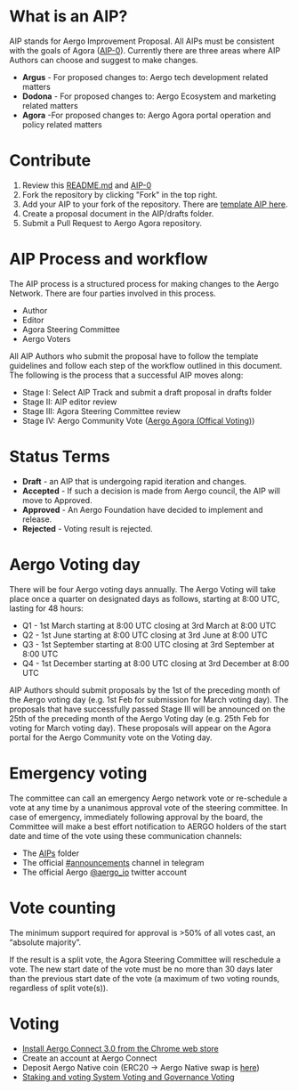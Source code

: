 # What is an AIP?

AIP stands for Aergo Improvement Proposal. All AIPs must be consistent with the goals of Agora ([AIP-0](AIPs/AIP-0.md)). Currently there are three areas where AIP Authors can choose and suggest to make changes.

* **Argus** - For proposed changes to: Aergo tech development related matters
* **Dodona** - For proposed changes to: Aergo Ecosystem and marketing related matters
* **Agora** -For proposed changes to: Aergo Agora portal operation and policy related matters

# Contribute

1. Review this [README.md](README.md) and [AIP-0](AIPs/AIP-0.md)
2. Fork the repository by clicking "Fork" in the top right.
3. Add your AIP to your fork of the repository. There are [template AIP here](/template).
4. Create a proposal document in the AIP/drafts folder.
5. Submit a Pull Request to Aergo Agora repository.

# AIP Process and workflow 
The AIP process is a structured process for making changes to the Aergo Network. There are four parties involved in this process. 

* Author 
* Editor 
* Agora Steering Committee 
* Aergo Voters 

All AIP Authors who submit the proposal have to follow the template guidelines and follow each step of the workflow outlined in this document. The following is the process that a successful AIP moves along: 

* Stage I: Select AIP Track and submit a draft proposal in drafts folder
* Stage II: AIP editor review  
* Stage III: Agora Steering Committee review
* Stage IV: Aergo Community Vote ([Aergo Agora (Offical Voting)](https://voting.aergo.io))

# Status Terms

* **Draft** - an AIP that is undergoing rapid iteration and changes.
* **Accepted** - If such a decision is made from Aergo council, the AIP will move to Approved.
* **Approved** - An Aergo Foundation have decided to implement and release.
* **Rejected** - Voting result is rejected.

# Aergo Voting day 
There will be four Aergo voting days annually. The Aergo Voting will take place once a quarter on designated days as follows, starting at 8:00 UTC, lasting for 48 hours:

* Q1 - 1st March starting at 8:00 UTC closing at 3rd March at 8:00 UTC
* Q2 - 1st June starting at 8:00 UTC closing at 3rd June at 8:00 UTC
* Q3 - 1st September starting at 8:00 UTC closing at 3rd September at 8:00 UTC
* Q4 - 1st December starting at 8:00 UTC closing at 3rd December at 8:00 UTC

AIP Authors should submit proposals by the 1st of the preceding month of the Aergo voting day (e.g. 1st Feb for submission for March voting day). The proposals that have successfully passed Stage III will be announced on the 25th of the preceding month of the Aergo Voting day (e.g. 25th Feb for voting for March voting day). These proposals will appear on the Agora portal for the Aergo Community vote on the Voting day. 

# Emergency voting 

The committee can call an emergency Aergo network vote or re-schedule a vote at any time by a unanimous approval vote of the steering committee. In case of emergency, immediately following approval by the board, the Committee will make a best effort notification to AERGO holders of the start date and time of the vote using these communication channels:

* The [AIPs](AIPs/) folder
* The official [#announcements](https://t.me/aergoofficial) channel in telegram 
* The official Aergo [@aergo_io](https://twitter.com/aergo_io) twitter account

# Vote counting 
The minimum support required for approval is >50% of all votes cast, an “absolute majority”. 

If the result is a split vote, the Agora Steering Committee will reschedule a vote. The new start date of the vote must be no more than 30 days later than the previous start date of the vote (a maximum of two voting rounds, regardless of split vote(s)).

# Voting
* [Install Aergo Connect 3.0 from the Chrome web store](https://chrome.google.com/webstore/detail/aergo-connect-30/mcijhnoalllmbiehiebonblllpimlnle)
* Create an account at Aergo Connect
* Deposit Aergo Native coin (ERC20 -> Aergo Native swap is [here](https://swap.aergo.io/))
* [Staking and voting System Voting and Governance Voting](https://voting.aergo.io)
